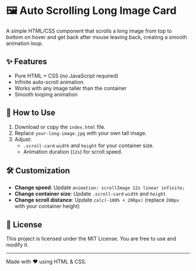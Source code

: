 # 🖼 Auto Scrolling Long Image Card

A simple HTML/CSS component that scrolls a long image from top to bottom on hover and get back after mouse leaving back, creating a smooth animation loop.
 <!-- You can replace this with an actual gif/screenshot -->

## ✨ Features
- Pure HTML + CSS (no JavaScript required)
- Infinite auto-scroll animation
- Works with any image taller than the container
- Smooth looping animation

## 🚀 How to Use
1. Download or copy the `index.html` file.
2. Replace `your-long-image.jpg` with your own tall image.
3. Adjust:
   - `.scroll-card` `width` and `height` for your container size.
   - Animation duration (`12s`) for scroll speed.

## 🛠 Customization
- **Change speed**: Update `animation: scrollImage 12s linear infinite;`
- **Change container size**: Update `.scroll-card` `width` and `height`
- **Change scroll distance**: Update `calc(-100% + 200px)` (replace `200px` with your container height)

## 📄 License
This project is licensed under the MIT License. You are free to use and modify it.

---
Made with ❤️ using HTML & CSS.

